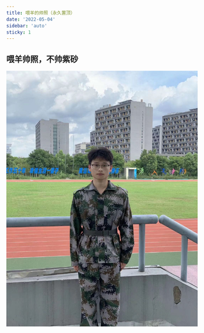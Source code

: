 ```yaml
---
title: 喂羊的帅照（永久置顶）
date: '2022-05-04'
sidebar: 'auto'
sticky: 1
---
```


## 喂羊帅照，不帅紫砂

![](./PhotoAlbum.assets/MilitaryTrainingPhotos.jpg)